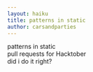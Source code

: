 ```yaml
---
layout: haiku
title: patterns in static
author: carsandparties
---
```


patterns in static<br>
pull requests for Hacktober<br>
did i do it right?<br>